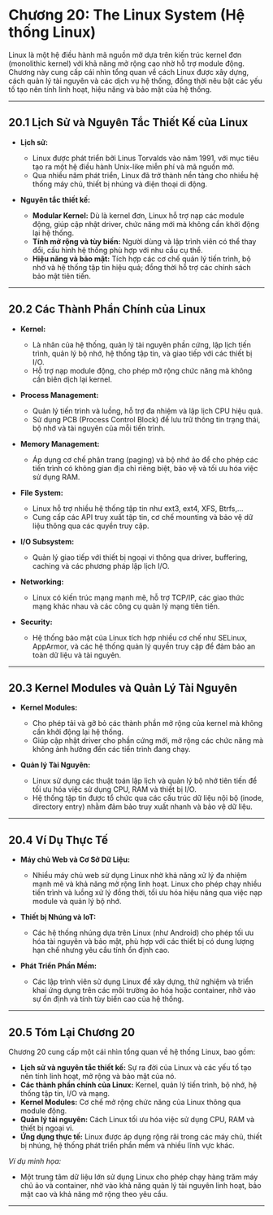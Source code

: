 # Chương 20: The Linux System (Hệ thống Linux)

Linux là một hệ điều hành mã nguồn mở dựa trên kiến trúc kernel đơn (monolithic kernel) với khả năng mở rộng cao nhờ hỗ trợ module động. Chương này cung cấp cái nhìn tổng quan về cách Linux được xây dựng, cách quản lý tài nguyên và các dịch vụ hệ thống, đồng thời nêu bật các yếu tố tạo nên tính linh hoạt, hiệu năng và bảo mật của hệ thống.

---

## 20.1 Lịch Sử và Nguyên Tắc Thiết Kế của Linux

- **Lịch sử:**  
  - Linux được phát triển bởi Linus Torvalds vào năm 1991, với mục tiêu tạo ra một hệ điều hành Unix-like miễn phí và mã nguồn mở.  
  - Qua nhiều năm phát triển, Linux đã trở thành nền tảng cho nhiều hệ thống máy chủ, thiết bị nhúng và điện thoại di động.
  
- **Nguyên tắc thiết kế:**  
  - **Modular Kernel:** Dù là kernel đơn, Linux hỗ trợ nạp các module động, giúp cập nhật driver, chức năng mới mà không cần khởi động lại hệ thống.  
  - **Tính mở rộng và tùy biến:** Người dùng và lập trình viên có thể thay đổi, cấu hình hệ thống phù hợp với nhu cầu cụ thể.  
  - **Hiệu năng và bảo mật:** Tích hợp các cơ chế quản lý tiến trình, bộ nhớ và hệ thống tập tin hiệu quả; đồng thời hỗ trợ các chính sách bảo mật tiên tiến.

---

## 20.2 Các Thành Phần Chính của Linux

- **Kernel:**  
  - Là nhân của hệ thống, quản lý tài nguyên phần cứng, lập lịch tiến trình, quản lý bộ nhớ, hệ thống tập tin, và giao tiếp với các thiết bị I/O.
  - Hỗ trợ nạp module động, cho phép mở rộng chức năng mà không cần biên dịch lại kernel.
  
- **Process Management:**  
  - Quản lý tiến trình và luồng, hỗ trợ đa nhiệm và lập lịch CPU hiệu quả.
  - Sử dụng PCB (Process Control Block) để lưu trữ thông tin trạng thái, bộ nhớ và tài nguyên của mỗi tiến trình.
  
- **Memory Management:**  
  - Áp dụng cơ chế phân trang (paging) và bộ nhớ ảo để cho phép các tiến trình có không gian địa chỉ riêng biệt, bảo vệ và tối ưu hóa việc sử dụng RAM.
  
- **File System:**  
  - Linux hỗ trợ nhiều hệ thống tập tin như ext3, ext4, XFS, Btrfs,…  
  - Cung cấp các API truy xuất tập tin, cơ chế mounting và bảo vệ dữ liệu thông qua các quyền truy cập.
  
- **I/O Subsystem:**  
  - Quản lý giao tiếp với thiết bị ngoại vi thông qua driver, buffering, caching và các phương pháp lập lịch I/O.
  
- **Networking:**  
  - Linux có kiến trúc mạng mạnh mẽ, hỗ trợ TCP/IP, các giao thức mạng khác nhau và các công cụ quản lý mạng tiên tiến.
  
- **Security:**  
  - Hệ thống bảo mật của Linux tích hợp nhiều cơ chế như SELinux, AppArmor, và các hệ thống quản lý quyền truy cập để đảm bảo an toàn dữ liệu và tài nguyên.

---

## 20.3 Kernel Modules và Quản Lý Tài Nguyên

- **Kernel Modules:**  
  - Cho phép tải và gỡ bỏ các thành phần mở rộng của kernel mà không cần khởi động lại hệ thống.
  - Giúp cập nhật driver cho phần cứng mới, mở rộng các chức năng mà không ảnh hưởng đến các tiến trình đang chạy.
  
- **Quản lý Tài Nguyên:**  
  - Linux sử dụng các thuật toán lập lịch và quản lý bộ nhớ tiên tiến để tối ưu hóa việc sử dụng CPU, RAM và thiết bị I/O.
  - Hệ thống tập tin được tổ chức qua các cấu trúc dữ liệu nội bộ (inode, directory entry) nhằm đảm bảo truy xuất nhanh và bảo vệ dữ liệu.

---

## 20.4 Ví Dụ Thực Tế

- **Máy chủ Web và Cơ Sở Dữ Liệu:**  
  - Nhiều máy chủ web sử dụng Linux nhờ khả năng xử lý đa nhiệm mạnh mẽ và khả năng mở rộng linh hoạt. Linux cho phép chạy nhiều tiến trình và luồng xử lý đồng thời, tối ưu hóa hiệu năng qua việc nạp module và quản lý bộ nhớ.
  
- **Thiết bị Nhúng và IoT:**  
  - Các hệ thống nhúng dựa trên Linux (như Android) cho phép tối ưu hóa tài nguyên và bảo mật, phù hợp với các thiết bị có dung lượng hạn chế nhưng yêu cầu tính ổn định cao.
  
- **Phát Triển Phần Mềm:**  
  - Các lập trình viên sử dụng Linux để xây dựng, thử nghiệm và triển khai ứng dụng trên các môi trường ảo hóa hoặc container, nhờ vào sự ổn định và tính tùy biến cao của hệ thống.

---

## 20.5 Tóm Lại Chương 20

Chương 20 cung cấp một cái nhìn tổng quan về hệ thống Linux, bao gồm:

- **Lịch sử và nguyên tắc thiết kế:** Sự ra đời của Linux và các yếu tố tạo nên tính linh hoạt, mở rộng và bảo mật của nó.
- **Các thành phần chính của Linux:** Kernel, quản lý tiến trình, bộ nhớ, hệ thống tập tin, I/O và mạng.
- **Kernel Modules:** Cơ chế mở rộng chức năng của Linux thông qua module động.
- **Quản lý tài nguyên:** Cách Linux tối ưu hóa việc sử dụng CPU, RAM và thiết bị ngoại vi.
- **Ứng dụng thực tế:** Linux được áp dụng rộng rãi trong các máy chủ, thiết bị nhúng, hệ thống phát triển phần mềm và nhiều lĩnh vực khác.

*Ví dụ minh họa:*  
- Một trung tâm dữ liệu lớn sử dụng Linux cho phép chạy hàng trăm máy chủ ảo và container, nhờ vào khả năng quản lý tài nguyên linh hoạt, bảo mật cao và khả năng mở rộng theo yêu cầu.

---